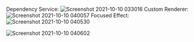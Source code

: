 Dependency Service:
![Screenshot 2021-10-10 033016](https://user-images.githubusercontent.com/55449936/136689570-e67891cd-3d46-49a5-9799-43423af839de.png)
Custom Renderer:
![Screenshot 2021-10-10 040057](https://user-images.githubusercontent.com/55449936/136689581-eeecfead-a68d-48af-8c89-50f74e4bb295.png)
Focused Effect:
![Screenshot 2021-10-10 040530](https://user-images.githubusercontent.com/55449936/136689585-867454b7-6cfb-40c0-bd78-586ac7e0eb54.png)

![Screenshot 2021-10-10 040602](https://user-images.githubusercontent.com/55449936/136689588-ae2a01ef-1a78-413e-9c89-dbaa57da09be.png)

